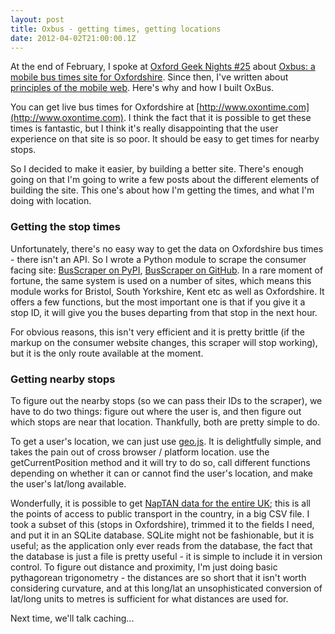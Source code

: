 ```yaml
---
layout: post
title: Oxbus - getting times, getting locations
date: 2012-04-02T21:00:00.1Z
---
```


At the end of February, I spoke at [Oxford Geek Nights #25](http://oxford.geeknights.net/2012/feb-29th/) about [Oxbus: a mobile bus times site for Oxfordshire](http://www.oxbus.co.uk). Since then, I've written about [principles of the mobile web](/2012/04/01/LondonGo/). Here's why and how I built OxBus.

You can get live bus times for Oxfordshire at [http://www.oxontime.com](http://www.oxontime.com). I think the fact that it is possible to get these times is fantastic, but I think it's really disappointing that the user experience on that site is so poor. It should be easy to get times for nearby stops.

So I decided to make it easier, by building a better site. There's enough going on that I'm going to write a few posts about the different elements of building the site. This one's about how I'm getting the times, and what I'm doing with location.

### Getting the stop times ###
Unfortunately, there's no easy way to get the data on Oxfordshire bus times - there isn't an API. So I wrote a Python module to scrape the consumer facing site: [BusScraper on PyPI](http://pypi.python.org/pypi/BusScraper/), [BusScraper on GitHub](https://github.com/matthewowen/busscraper). In a rare moment of fortune, the same system is used on a number of sites, which means this module works for Bristol, South Yorkshire, Kent etc as well as Oxfordshire. It offers a few functions, but the most important one is that if you give it a stop ID, it will give you the buses departing from that stop in the next hour.

For obvious reasons, this isn't very efficient and it is pretty brittle (if the markup on the consumer website changes, this scraper will stop working), but it is the only route available at the moment.

### Getting nearby stops ###
To figure out the nearby stops (so we can pass their IDs to the scraper), we have to do two things: figure out where the user is, and then figure out which stops are near that location. Thankfully, both are pretty simple to do. 

To get a user's location, we can just use [geo.js](http://code.google.com/p/geo-location-javascript/). It is delightfully simple, and takes the pain out of cross browser / platform location. use the getCurrentPosition method and it will try to do so, call different functions depending on whether it can or cannot find the user's location, and make the user's lat/long available.

Wonderfully, it is possible to get [NapTAN data for the entire UK](http://data.gov.uk/dataset/naptan); this is all the points of access to public transport in the country, in a big CSV file. I took a subset of this (stops in Oxfordshire), trimmed it to the fields I need, and put it in an SQLite database. SQLite might not be fashionable, but it is useful; as the application only ever reads from the database, the fact that the database is just a file is pretty useful - it is simple to include it in version control. To figure out distance and proximity, I'm just doing basic pythagorean trigonometry - the distances are so short that it isn't worth considering curvature, and at this long/lat an unsophisticated conversion of lat/long units to metres is sufficient for what distances are used for.

Next time, we'll talk caching...